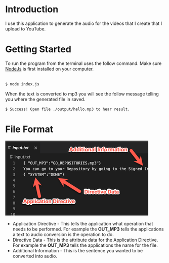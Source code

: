 # Introduction

I use this application to generate the audio for the videos that I create that I upload to YouTube.      


# Getting Started

To run the program from the terminal uses the follow command. Make sure [NodeJs](https://nodejs.org/en/) is first installed on your computer.  

```bash

$ node index.js
```     

When the text is converted to mp3 you will see the follow message telling you where the generated file in saved.     

```
$ Success! Open file ./output/hello.mp3 to hear result.

```

# File Format    

![Input File](https://github.com/johnnycowboy3033/github-resources/blob/main/convert-text-mp3/input-file.png)


* Application Directive - This tells the application what operation that needs to be performed. For example the **OUT_MP3** tells the applications a text to audio conversion is the operation to do. 
* Directive Data - This is the attribute data for the Application Directive. For example the **OUT_MP3** tells the applications the name for the file. 
* Additional Information -  This is the sentence you wanted to be converted into audio.

